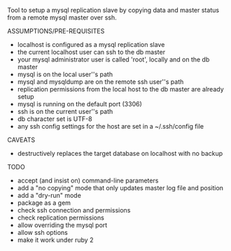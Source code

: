 Tool to setup a mysql replication slave by copying data and master status from a remote mysql master over ssh.

ASSUMPTIONS/PRE-REQUISITES

* localhost is configured as a mysql replication slave
* the current localhost user can ssh to the db master
* your mysql administrator user is called 'root', locally and on the db master
* mysql is on the local user''s path
* mysql and mysqldump are on the remote ssh user''s path
* replication permissions from the local host to the db master are already setup
* mysql is running on the default port (3306)
* ssh is on the current user''s path
* db character set is UTF-8
* any ssh config settings for the host are set in a ~/.ssh/config file

CAVEATS

* destructively replaces the target database on localhost with no backup

TODO

* accept (and insist on) command-line parameters
* add a "no copying" mode that only updates master log file and position
* add a "dry-run" mode
* package as a gem
* check ssh connection and permissions
* check replication permissions
* allow overriding the mysql port
* allow ssh options
* make it work under ruby 2

